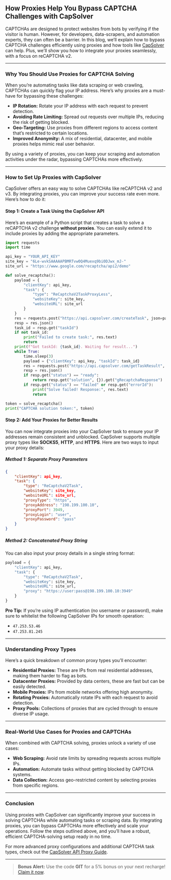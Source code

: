
## **How Proxies Help You Bypass CAPTCHA Challenges with CapSolver**

CAPTCHAs are designed to protect websites from bots by verifying if the visitor is human. However, for developers, data-scrapers, and automation experts, they can often be a barrier. In this blog, we’ll explain how to bypass CAPTCHA challenges efficiently using proxies and how tools like [CapSolver](https://www.capsolver.com/?utm_source=official&utm_medium=blog&utm_campaign=proxy-for-captcha-solving) can help. Plus, we'll show you how to integrate your proxies seamlessly, with a focus on reCAPTCHA v2.

---

### **Why You Should Use Proxies for CAPTCHA Solving**

When you’re automating tasks like data scraping or web crawling, CAPTCHAs can quickly flag your IP address. Here’s why proxies are a must-have for bypassing these challenges:

- **IP Rotation:** Rotate your IP address with each request to prevent detection.
- **Avoiding Rate Limiting:** Spread out requests over multiple IPs, reducing the risk of getting blocked.
- **Geo-Targeting:** Use proxies from different regions to access content that’s restricted to certain locations.
- **Improved Anonymity:** A mix of residential, datacenter, and mobile proxies helps mimic real user behavior.

By using a variety of proxies, you can keep your scraping and automation activities under the radar, bypassing CAPTCHAs more effectively.

---

### **How to Set Up Proxies with CapSolver**

CapSolver offers an easy way to solve CAPTCHAs like reCAPTCHA v2 and v3. By integrating proxies, you can improve your success rate even more. Here’s how to do it:

#### **Step 1: Create a Task Using the CapSolver API**

Here’s an example of a Python script that creates a task to solve a reCAPTCHA v2 challenge **without proxies**. You can easily extend it to include proxies by adding the appropriate parameters.

```python
import requests
import time

api_key = "YOUR_API_KEY"
site_key = "6Le-wvkSAAAAAPBMRTvw0Q4Muexq9bi0DJwx_mJ-"
site_url = "https://www.google.com/recaptcha/api2/demo"

def solve_recaptcha():
    payload = {
        "clientKey": api_key,
        "task": {
            "type": "ReCaptchaV2TaskProxyLess",
            "websiteKey": site_key,
            "websiteURL": site_url
        }
    }
    res = requests.post("https://api.capsolver.com/createTask", json=payload)
    resp = res.json()
    task_id = resp.get("taskId")
    if not task_id:
        print("Failed to create task:", res.text)
        return
    print(f"Got taskId: {task_id}. Waiting for result...")
    while True:
        time.sleep(3)
        payload = {"clientKey": api_key, "taskId": task_id}
        res = requests.post("https://api.capsolver.com/getTaskResult", json=payload)
        resp = res.json()
        if resp.get("status") == "ready":
            return resp.get("solution", {}).get("gRecaptchaResponse")
        if resp.get("status") == "failed" or resp.get("errorId"):
            print("Solve failed! Response:", res.text)
            return

token = solve_recaptcha()
print("CAPTCHA solution token:", token)
```

#### **Step 2: Add Your Proxies for Better Results**

You can now integrate proxies into your CapSolver task to ensure your IP addresses remain consistent and unblocked. CapSolver supports multiple proxy types like **SOCKS5**, **HTTP**, and **HTTPS**. Here are two ways to input your proxy details:

##### **Method 1: Separate Proxy Parameters**

```json
{
    "clientKey": api_key,
    "task": {
        "type": "ReCaptchaV2Task",
        "websiteKey": site_key,
        "websiteURL": site_url,
        "proxyType": "https",
        "proxyAddress": "198.199.100.10",
        "proxyPort": 3949,
        "proxyLogin": "user",
        "proxyPassword": "pass"
    }
}
```

##### **Method 2: Concatenated Proxy String**

You can also input your proxy details in a single string format:

```python
payload = {
    "clientKey": api_key,
    "task": {
        "type": "ReCaptchaV2Task",
        "websiteKey": site_key,
        "websiteURL": site_url,
        "proxy": "https://user:pass@198.199.100.10:3949"
    }
}
```

**Pro Tip:** If you’re using IP authentication (no username or password), make sure to whitelist the following CapSolver IPs for smooth operation:
- `47.253.53.46`  
- `47.253.81.245`

---

### **Understanding Proxy Types**

Here’s a quick breakdown of common proxy types you’ll encounter:

- **Residential Proxies:** These are IPs from real residential addresses, making them harder to flag as bots.
- **Datacenter Proxies:** Provided by data centers, these are fast but can be easily detected.
- **Mobile Proxies:** IPs from mobile networks offering high anonymity.
- **Rotating Proxies:** Automatically rotate IPs with each request to avoid detection.
- **Proxy Pools:** Collections of proxies that are cycled through to ensure diverse IP usage.

---

### **Real-World Use Cases for Proxies and CAPTCHAs**

When combined with CAPTCHA solving, proxies unlock a variety of use cases:

- **Web Scraping:** Avoid rate limits by spreading requests across multiple IPs.
- **Automation:** Automate tasks without getting blocked by CAPTCHA systems.
- **Data Collection:** Access geo-restricted content by selecting proxies from specific regions.

---

### **Conclusion**

Using proxies with CapSolver can significantly improve your success in solving CAPTCHAs while automating tasks or scraping data. By integrating proxies, you can bypass CAPTCHAs more effectively and scale your operations. Follow the steps outlined above, and you’ll have a robust, efficient CAPTCHA-solving setup ready in no time.

For more advanced proxy configurations and additional CAPTCHA task types, check out the [CapSolver API Proxy Guide](https://docs.capsolver.com/en/guide/api-how-to-use-proxy/).

---

> **Bonus Alert:** Use the code **GIT** for a 5% bonus on your next recharge! [Claim it now](https://www.capsolver.com/?utm_source=official&utm_medium=blog&utm_campaign=proxy-for-captcha-solving).


